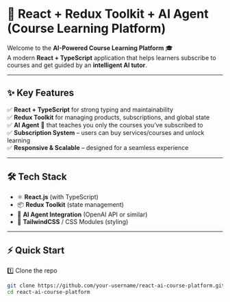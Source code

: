 # 🚀 React + Redux Toolkit + AI Agent (Course Learning Platform)

Welcome to the **AI-Powered Course Learning Platform** 🎓  
A modern **React + TypeScript** application that helps learners subscribe to courses and get guided by an **intelligent AI tutor**.  

---

## ✨ Key Features

✅ **React + TypeScript** for strong typing and maintainability  
✅ **Redux Toolkit** for managing products, subscriptions, and global state  
✅ **AI Agent** 🤖 that teaches you only the courses you’ve subscribed to  
✅ **Subscription System** – users can buy services/courses and unlock learning  
✅ **Responsive & Scalable** – designed for a seamless experience  

---

## 🛠️ Tech Stack

- ⚛️ **React.js** (with TypeScript)  
- 📦 **Redux Toolkit** (state management)  
- 🤖 **AI Agent Integration** (OpenAI API or similar)  
- 🎨 **TailwindCSS** / CSS Modules (styling)  

---

## ⚡ Quick Start

1️⃣ Clone the repo  
```bash
git clone https://github.com/your-username/react-ai-course-platform.git
cd react-ai-course-platform
